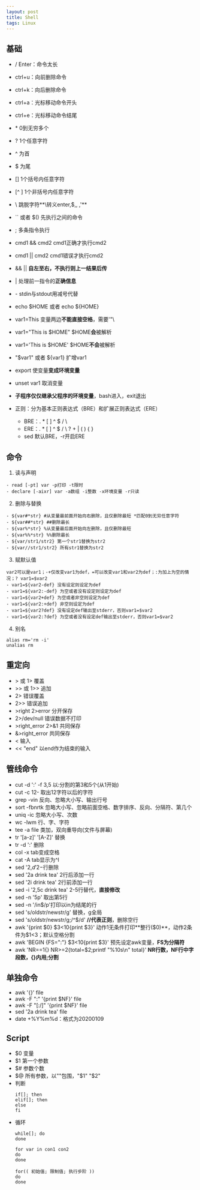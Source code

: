 ```yaml
---
layout: post
title: Shell
tags: Linux
---
```


## 基础
- / Enter：命令太长
- ctrl+u：向前删除命令
- ctrl+k：向后删除命令
- ctrl+a：光标移动命令开头
- ctrl+e：光标移动命令结尾

- \* 0到无穷多个
- ? 1个任意字符
- ^ 为首
- $ 为尾
- [] 1个括号内任意字符
- [^ ] 1个非括号内任意字符
- \ 跳脱字符**\转义enter,$,\, ,'**
- `` 或者 $() 先执行之间的命令
- ; 多条指令执行
- cmd1 && cmd2 cmd1正确才执行cmd2
- cmd1 \|\| cmd2 cmd1错误才执行cmd2
- && \|\| **自左至右，不执行则上一结果后传**
- \| 处理前一指令的**正确信息**
- \- stdin与stdout用减号代替
- echo $HOME 或者 echo ${HOME}
- var1=This 变量两边**不能直接空格**，需要'"\
- var1="This is $HOME"  $HOME**会**被解析
- var1='This is $HOME'  $HOME**不会**被解析 
- "$var1" 或者 ${var1} 扩增var1
- export 使变量**变成环境变量**
- unset var1 取消变量
- **子程序仅仅继承父程序的环境变量**，bash进入，exit退出

- 正则：分为基本正则表达式（BRE）和扩展正则表达式（ERE）
	- BRE：. \* [ ] ^ $ / \\
	- ERE：. \* [ ] ^ $ / \\ ? + | ( ) { }
	- sed 默认BRE，-r开启ERE

## 命令
1. 读与声明
```
- read [-pt] var -p打印 -t限时
- declare [-aixr] var -a数组 -i整数 -x环境变量 -r只读
```
2. 删除与替换
```
- ${var#*str} #从变量最前面开始向右删除，且仅删除最短 *匹配0到无穷任意字符
- ${var##*str} ##删除最长
- ${var%*str} %从变量最后面开始向左删除，且仅删除最短
- ${var%%*str} %%删除最长
- ${var/str1/str2} 第一个str1替换为str2
- ${var//str1/str2} 所有str1替换为str2
```
3. 赋默认值
```
var2可以是var1；-+仅改变var1为def，=可以改变var1和var2为def；:为加上为空的情况；? var1=$var2
- var1=${var2-def} 没有设定则设定为def
- var1=${var2:-def} 为空或者没有设定则设定为def
- var1=${var2+def} 为空或者非空则设定为def
- var1=${var2:+def} 非空则设定为def
- var1=${var2?def} 没有设定def输出至stderr，否则var1=$var2
- var1=${var2:?def} 为空或者没有设定def输出至stderr，否则var1=$var2
```
4. 别名
```
alias rm='rm -i'
unalias rm
```

## 重定向
- \> 或 1\> 覆盖
- \>\> 或 1\>\> 追加
- 2\> 错误覆盖
- 2\>\> 错误追加
- \>right 2\>error 分开保存
- 2\>/dev/null 错误数据不打印
- \>right_error 2\>&1 共同保存
- &\>right_error 共同保存
- < 输入
- \<\< "end" 以end作为结束的输入

## 管线命令

- cut -d ':' -f 3,5 以:分割的第3和5个(从1开始)
- cut -c 12- 取出12字符以后的字符
- grep -vin 反向、忽略大小写、输出行号
- sort -fbnrtk 忽略大小写、忽略前面空格、数字排序、反向、分隔符、第几个
- uniq -ic 忽略大小写、次数
- wc -lwm 行、字、字符
- tee -a file 类加，双向重导向(文件与屏幕)
- tr '[a-z]' '[A-Z]' 替换
- tr -d ':' 删除
- col -x tab变成空格
- cat -A tab显示为^I
- sed '2,$d' 2-$行删除
- sed '2a drink tea' 2行后添加一行
- sed '2i drink tea' 2行前添加一行
- sed -i '2,5c drink tea' 2-5行替代，**直接修改**
- sed -n '5p' 取出第5行
- sed -n '/in$/p'打印以in为结尾的行
- sed 's/oldstr/newstr/g' 替换，g全局
- sed 's/oldstr/newstr/g;/^$/d' **//代表正则**，删除空行
- awk '{print $0} $3<10{print $3}' 动作1无条件打印**整行($0)**，动作2条件为$1<3；默认空格分割
- awk 'BEGIN {FS=":"} $3<10{print $3}' 预先设定awk变量，**FS为分隔符**
- awk 'NR==1{} NR>=2{total=$2;printf "%10s\n" total}' **NR行数，NF行中字段数，{}内用;分割**

## 单独命令

- awk '{}' file
- awk -F ":" '{print $NF}' file
- awk -F "[:/]" '{print $NF}' file
- sed '2a drink tea' file
- date +%Y%m%d：格式为20200109

## Script

- $0 变量
- $1 第一个参数
- $# 参数个数
- $@ 所有参数，以""包围，"$1" "$2"
- 判断
    ```
    if[]; then
    elif[]; then
    else
    fi
    ```
- 循环
    ```
    while[]; do
    done

    for var in con1 con2
    do
    done

    for(( 初始值; 限制值; 执行步阶 ))
    do
    done
    ```